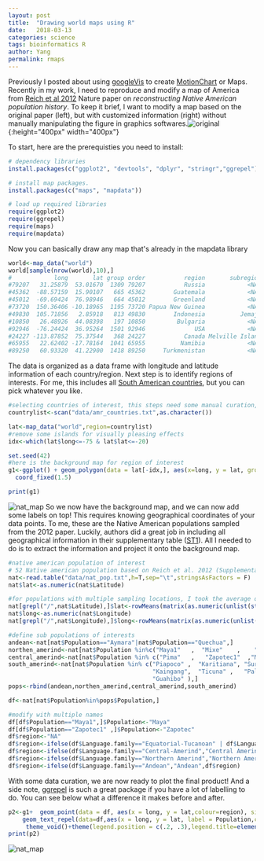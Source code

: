 ```yaml
---
layout: post
title:  "Drawing world maps using R"
date:   2018-03-13
categories: science
tags: bioinformatics R
author: Yang
permalink: rmaps
---
```

Previously I posted about using [googleVis](https://github.com/mages/googleVis)  to create [MotionChart]({{site.baseurl}}/MotionChart.html) or Maps. Recently in my work, I need to reproduce and modify a map of America from [Reich et al 2012](https://www.nature.com/articles/nature11258) Nature paper on *reconstructing Native American population history*. To keep it brief, I want to modify a map based on the original paper (left), but with customized information (right) without manually manipulating the figure in graphics softwares.![original]({{site.baseurl}}/assets/images/nat_map.png){:height="400px" width="400px"}

To start, here are the prerequisties you need to install:

```R
# dependency libraries
install.packages(c("ggplot2", "devtools", "dplyr", "stringr","ggrepel"))

# install map packages.
install.packages(c("maps", "mapdata"))

# load up required libraries
require(ggplot2)
require(ggrepel)
require(maps)
require(mapdata)
```

Now you can basically draw any map that's already in the mapdata library

```R
world<-map_data("world")
world[sample(nrow(world),10),]
#            long       lat group order           region       subregion
#79207   31.25879  53.01670  1309 79207           Russia            <NA>
#45362  -88.57159  15.90107   665 45362        Guatemala            <NA>
#45012  -69.69424  76.98946   664 45012        Greenland            <NA>
#73720  150.36406 -10.18965  1195 73720 Papua New Guinea            <NA>
#49830  105.71856   2.85918   813 49830        Indonesia          Jemaja
#10850   26.48926  44.08398   197 10850         Bulgaria            <NA>
#92946  -76.24424  36.95264  1501 92946              USA            <NA>
#24227 -113.87852  75.37544   368 24227           Canada Melville Island
#65955   22.62402 -17.78164  1041 65955          Namibia            <NA>
#89250   60.93320  41.22900  1418 89250     Turkmenistan            <NA>  
```

The data is organized as a data frame with longitude and latitude information of each country/region. Next step is to identify regions of interests. For me, this includes all [South American countries]({{site.baseurl}}/assets/data/amr_countries.txt), but you can pick whatever you like.

```R
#selecting countries of interest, this steps need some manual curation, some of the countries might have a different quoted name
countrylist<-scan("data/amr_countries.txt",as.character())

lat<-map_data("world",region=countrylist)
#remove some islands for visually pleasing effects
idx<-which(lat$long<=-75 & lat$lat<=-20)

set.seed(42)
#here is the background map for region of interest
g1<-ggplot() + geom_polygon(data = lat[-idx,], aes(x=long, y = lat, group = group),fill='NA',colour="black") +
  coord_fixed(1.5)

print(g1)
```
![nat_map]({{site.baseurl}}/assets/images/nat_plot_raw.png)
So we now have the background map, and we can now add some labels on top! This requires knowing geographical coordinates of your data points. To me, these are the Native American populations sampled from the 2012 paper. Luckily, authors did a great job in including all geographical information in their supplementary table ([ST1]({{site/baseurl}}/assets/data/nat_pop.txt)). All I needed to do is to extract the information and project it onto the background map.

```R
#native american population of interest
# 52 Native american population based on Reich et al. 2012 (Supplementary Table 1)
nat<-read.table("data/nat_pop.txt",h=T,sep="\t",stringsAsFactors = F)
nat$lat<-as.numeric(nat$Latitude)

#for populations with multiple sampling locations, I took the average of the two
nat[grepl("/",nat$Latitude),]$lat<-rowMeans(matrix(as.numeric(unlist(strsplit(nat[grepl("/",nat$Latitude),]$Latitude,"/"))),ncol=2,byrow=T))
nat$long<-as.numeric(nat$Longitude)
nat[grepl("/",nat$Longitude),]$long<-rowMeans(matrix(as.numeric(unlist(strsplit(nat[grepl("/",nat$Longitude),]$Longitude,"/"))),ncol=2,byrow=T))

#define sub populations of interests
andean<-nat[nat$Population=="Aymara"|nat$Population=="Quechua",]
northen_amerind<-nat[nat$Population %in%c("Maya1"   ,  "Mixe"    ,    "Kaqchikel"  ),]
central_amerind<-nat[nat$Population %in% c("Pima"   ,   "Zapotec1"  ,"Mixtec"    ,"Yaqui"  ,   "Chorotega" , "Tepehuano"),]
south_amerind<-nat[nat$Population %in% c("Piapoco" ,  "Karitiana", "Surui"    , "Wayuu"  ,   "Jamamadi" , "Parakana" , "Guarani" ,
                                         "Kaingang",  "Ticuna" ,   "Palikur",   "Toba"    ,  "Arara" ,    "Wichi"     ,"Chane"  ,  
                                         "Guahibo" ),]
pops<-rbind(andean,northen_amerind,central_amerind,south_amerind)

df<-nat[nat$Population%in%pops$Population,]

#modify with multiple names
df[df$Population=="Maya1",]$Population<-"Maya"
df[df$Population=="Zapotec1" ,]$Population<-"Zapotec"
df$region<-"NA"
df$region<-ifelse(df$Language.family=="Equatorial-Tucanoan" | df$Language.family=="Ge-Pano-Carib","Southern Amerindian",df$region)
df$region<-ifelse(df$Language.family=="Central-Amerind","Central Amerindian",df$region)
df$region<-ifelse(df$Language.family=="Northern Amerind","Northern Amerindian",df$region)
df$region<-ifelse(df$Language.family=="Andean","Andean",df$region)
```

With some data curation, we are now ready to plot the final product! And a side note, [ggrepel](https://cran.r-project.org/web/packages/ggrepel/vignettes/ggrepel.html) is such a great package if you have a lot of labelling to do. You can see below what a difference it makes before and after.

```R
p2<-g1+  geom_point(data = df, aes(x = long, y = lat,colour=region), size = 2)+
    geom_text_repel(data=df,aes(x = long, y = lat, label = Population,colour=region),box.padding = 0.4,point.padding = 0.25,size=4,show.legend=FALSE)+
     theme_void()+theme(legend.position = c(.2, .3),legend.title=element_blank(),legend.text = element_text( size = 12))
print(p2)
```

![nat_map]({{site/baseurl}}/assets/images/nat_map_final.png)
